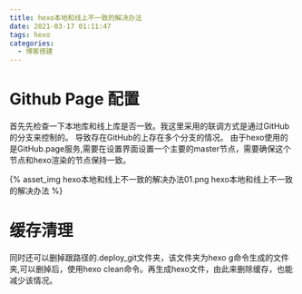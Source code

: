```yaml
---
title: hexo本地和线上不一致的解决办法
date: 2021-03-17 01:11:47
tags: hexo
categories:
  - 博客搭建
---
```


# Github Page 配置


  首先先检查一下本地库和线上库是否一致。我这里采用的联调方式是通过GitHub的分支来控制的。
导致存在GitHub的上存在多个分支的情况。
由于hexo使用的是GitHub.page服务,需要在设置界面设置一个主要的master节点，需要确保这个节点和hexo渲染的节点保持一致。

<!-- more -->

{% asset_img hexo本地和线上不一致的解决办法01.png hexo本地和线上不一致的解决办法 %}

# 缓存清理
  

同时还可以删掉跟路径的.deploy_git文件夹，该文件夹为hexo g命令生成的文件夹,可以删掉后，使用hexo clean命令。再生成hexo文件，由此来删除缓存，也能减少该情况。

